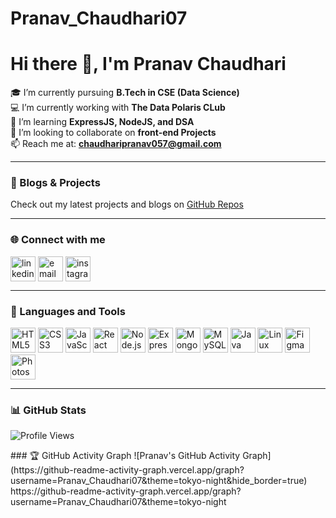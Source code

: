 # Pranav_Chaudhari07
# Hi there 👋, I'm Pranav Chaudhari  

🎓 I’m currently pursuing **B.Tech in CSE (Data Science)**  
💻 I’m currently working with **The Data Polaris CLub**  
🌱 I’m learning **ExpressJS, NodeJS, and DSA**  
👯 I’m looking to collaborate on **front-end Projects**  
📫 Reach me at: **chaudharipranav057@gmail.com**  

---
### 🧠 Blogs & Projects  
Check out my latest projects and blogs on [GitHub Repos](https://github.com/Pranav_Chaudhari07?tab=repositories)

---

### 🌐 Connect with me  
<p align="left">
<a href="https://www.linkedin.com/in/pranav-chaudhari07/" target="blank"><img align="center" src="https://cdn.jsdelivr.net/gh/devicons/devicon/icons/linkedin/linkedin-original.svg" alt="linkedin" height="40" width="40" /></a>
<a href="mailto:chaudharipranav057@gmail.com"><img align="center" src="https://img.icons8.com/color/48/000000/gmail--v1.png" alt="email" height="40" width="40" /></a>
<a href="https://www.instagram.com/pranavchaudhari07/" target="blank"><img align="center" src="https://img.icons8.com/color/48/000000/instagram-new--v1.png" alt="instagram" height="40" width="40" /></a>
</p>

---

### 🧰 Languages and Tools  
<p align="left">
<img src="https://cdn.jsdelivr.net/gh/devicons/devicon/icons/html5/html5-original.svg" width="40" height="40" alt="HTML5" />
<img src="https://cdn.jsdelivr.net/gh/devicons/devicon/icons/css3/css3-original.svg" width="40" height="40" alt="CSS3" />
<img src="https://cdn.jsdelivr.net/gh/devicons/devicon/icons/javascript/javascript-original.svg" width="40" height="40" alt="JavaScript" />
<img src="https://cdn.jsdelivr.net/gh/devicons/devicon/icons/react/react-original.svg" width="40" height="40" alt="React" />
<img src="https://cdn.jsdelivr.net/gh/devicons/devicon/icons/nodejs/nodejs-original.svg" width="40" height="40" alt="Node.js" />
<img src="https://cdn.jsdelivr.net/gh/devicons/devicon/icons/express/express-original.svg" width="40" height="40" alt="Express" />
<img src="https://cdn.jsdelivr.net/gh/devicons/devicon/icons/mongodb/mongodb-original.svg" width="40" height="40" alt="MongoDB" />
<img src="https://cdn.jsdelivr.net/gh/devicons/devicon/icons/mysql/mysql-original.svg" width="40" height="40" alt="MySQL" />
<img src="https://cdn.jsdelivr.net/gh/devicons/devicon/icons/java/java-original.svg" width="40" height="40" alt="Java" />
<img src="https://cdn.jsdelivr.net/gh/devicons/devicon/icons/linux/linux-original.svg" width="40" height="40" alt="Linux" />
<img src="https://cdn.jsdelivr.net/gh/devicons/devicon/icons/figma/figma-original.svg" width="40" height="40" alt="Figma" />
<img src="https://cdn.jsdelivr.net/gh/devicons/devicon/icons/photoshop/photoshop-plain.svg" width="40" height="40" alt="Photoshop" />
</p>

---

### 📊 GitHub Stats  

  
  ![Profile Views](https://komarev.com/ghpvc/?username=Pranav_Chaudhari07&label=Profile%20Views&color=blueviolet&style=flat)

</p>
### 🏆 GitHub Activity Graph
![Pranav's GitHub Activity Graph](https://github-readme-activity-graph.vercel.app/graph?username=Pranav_Chaudhari07&theme=tokyo-night&hide_border=true)
https://github-readme-activity-graph.vercel.app/graph?username=Pranav_Chaudhari07&theme=tokyo-night


